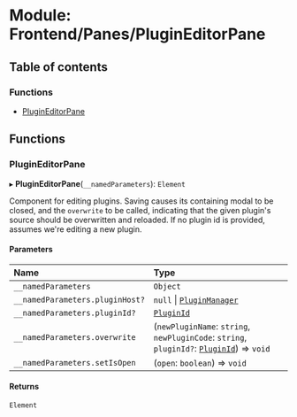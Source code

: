 # Module: Frontend/Panes/PluginEditorPane

## Table of contents

### Functions

- [PluginEditorPane](Frontend_Panes_PluginEditorPane.md#plugineditorpane)

## Functions

### PluginEditorPane

▸ **PluginEditorPane**(`__namedParameters`): `Element`

Component for editing plugins. Saving causes its containing modal
to be closed, and the `overwrite` to be called, indicating that the
given plugin's source should be overwritten and reloaded. If no
plugin id is provided, assumes we're editing a new plugin.

#### Parameters

| Name                            | Type                                                                                                                                      |
| :------------------------------ | :---------------------------------------------------------------------------------------------------------------------------------------- |
| `__namedParameters`             | `Object`                                                                                                                                  |
| `__namedParameters.pluginHost?` | `null` \| [`PluginManager`](../classes/Backend_GameLogic_PluginManager.PluginManager.md)                                                  |
| `__namedParameters.pluginId?`   | [`PluginId`](Backend_Plugins_SerializedPlugin.md#pluginid)                                                                                |
| `__namedParameters.overwrite`   | (`newPluginName`: `string`, `newPluginCode`: `string`, `pluginId?`: [`PluginId`](Backend_Plugins_SerializedPlugin.md#pluginid)) => `void` |
| `__namedParameters.setIsOpen`   | (`open`: `boolean`) => `void`                                                                                                             |

#### Returns

`Element`
